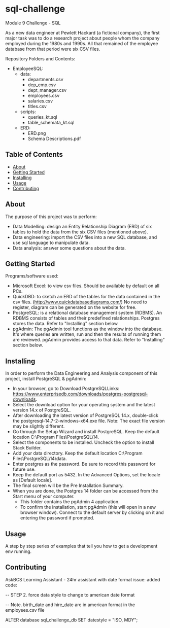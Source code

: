 # sql-challenge
Module 9 Challenge - SQL

As a new data engineer at Pewlett Hackard (a fictional company), the first major task was to do a research project about people whom the company employed during the 1980s and 1990s. All that remained of the employee database from that period were six CSV files.

Repository Folders and Contents:
- EmployeeSQL:
  - data:
    - departments.csv
    - dep_emp.csv
    - dept_manager.csv
    - employees.csv
    - salaries.csv
    - titles.csv
  - scripts:
    - queries_kt.sql
    - table_schemata_kt.sql
  - ERD:
    - ERD.png
    - Schema Descriptions.pdf
## Table of Contents

- [About](#about)
- [Getting Started](#getting_started)
- [Installing](#installing)
- [Usage](#usage)
- [Contributing](#contributing)

## About
The purpose of this project was to perform:
- Data Modelling: design an Entity Relationship Diagram (ERD) of six tables to hold the data from the six CSV files (mentioned above).
- Data engineering: import the CSV files into a new SQL database, and use sql language to manipulate data.
- Data analysis: answer some questions about the data.

## Getting Started
Programs/software used:
- Microsoft Excel: to view csv files. Should be available by default on all PCs.
- QuickDBD: to sketch an ERD of the tables for the data contained in the csv files. (http://www.quickdatabasediagrams.com/) No need to register, diagram can be generated on the website for free.
- PostgreSQL: is a relational database management system (RDBMS). An RDBMS consists of tables and their predefined relationships. Postgres stores the data. Refer to "Installing" section below.
- pgAdmin: The pgAdmin tool functions as the window into the database. It's where queries are written, run and then the results of running them are reviewed. pgAdmin provides access to that data. Refer to "Installing" section below.

## Installing
In order to perform the Data Engineering and Analysis component of this project, install PostgreSQL & pgAdmin: 
- In your browser, go to Download PostgreSQLLinks: https://www.enterprisedb.com/downloads/postgres-postgresql-downloads.
- Select the download option for your operating system and the latest version 14.x of PostgreSQL.
- After downloading the latest version of PostgreSQL 14.x, double-click the postgresql-14.7-2-windows-x64.exe file. Note: The exact file version may be slightly different.
- Go through the Setup Wizard and install PostgreSQL. Keep the default location C:\Program Files\PostgreSQL\14.
- Select the components to be installed. Uncheck the option to install Stack Builder.
- Add your data directory. Keep the default location C:\Program Files\PostgreSQL\14\data.
- Enter postgres as the password. Be sure to record this password for future use.
- Keep the default port as 5432. In the Advanced Options, set the locale as [Default locale].
- The final screen will be the Pre Installation Summary.
- When you are done, the Postgres 14 folder can be accessed from the Start menu of your computer.
  - This folder contains the pgAdmin 4 application.
  - To confirm the installation, start pgAdmin (this will open in a new browser window). Connect to the default server by clicking on it and entering the password if prompted.

## Usage
A step by step series of examples that tell you how to get a development env running.

## Contributing
AskBCS Learning Assistant - 24hr assistant with date format issue:
added code: 

-- STEP 2. force data style to change to american date format

-- Note. birth_date and hire_date are in american format in the employees.csv file

ALTER database sql_challenge_db SET datestyle = "ISO, MDY";
